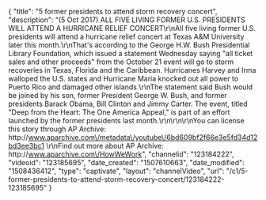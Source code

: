 {
    "title": "5 former presidents to attend storm recovery concert",
    "description": "(5 Oct 2017) ALL FIVE LIVING FORMER U.S. PRESIDENTS WILL ATTEND A HURRICANE RELIEF CONCERT\r\nAll five living former U.S. presidents will attend a hurricane relief concert at Texas A&amp;M University later this month.\r\nThat's according to the George H.W. Bush Presidential Library Foundation, which issued a statement Wednesday saying \"all ticket sales and other proceeds\" from the October 21 event will go to storm recoveries in Texas, Florida and the Caribbean. Hurricanes Harvey and Irma walloped the U.S. states and Hurricane Maria knocked out all power to Puerto Rico and damaged other islands.\r\nThe statement said Bush would be joined by his son, former President George W. Bush, and former presidents Barack Obama, Bill Clinton and Jimmy Carter. The event, titled \"Deep from the Heart: The One America Appeal,\" is part of an effort launched by the former presidents last month.\r\n\r\n\r\nYou can license this story through AP Archive: http:\/\/www.aparchive.com\/metadata\/youtube\/6bd609bf2f66e3e5fd34d12bd3ee3bc1 \r\nFind out more about AP Archive: http:\/\/www.aparchive.com\/HowWeWork",
    "channelid": "123184222",
    "videoid": "123185695",
    "date_created": "1507610663",
    "date_modified": "1508436412",
    "type": "captivate",
    "layout": "channelVideo",
    "url": "\/c1\/5-former-presidents-to-attend-storm-recovery-concert\/123184222-123185695"
}